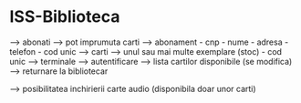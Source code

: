 # ISS-Biblioteca
--> abonati --> pot imprumuta carti
            --> abonament - cnp - nume - adresa - telefon - cod unic
--> carti --> unul sau mai multe exemplare (stoc) - cod unic
--> terminale --> autentificare --> lista cartilor disponibile (se modifica)
--> returnare la bibliotecar

--> posibilitatea inchirierii carte audio (disponibila doar unor carti)
